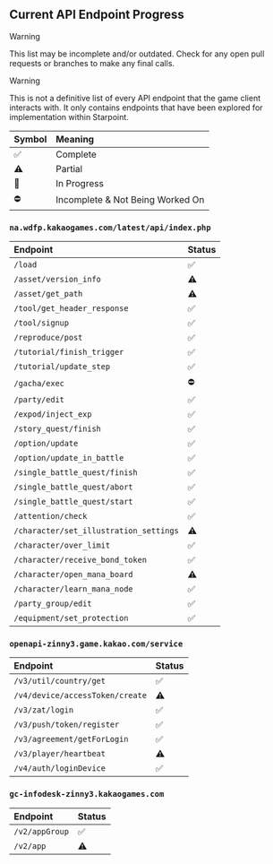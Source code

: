 ## Current API Endpoint Progress
> [!WARNING]
> This list may be incomplete and/or outdated. Check for any open pull requests or branches to make any final calls.

> [!WARNING]
> This is not a definitive list of every API endpoint that the game client interacts with. It only contains endpoints that have been explored for implementation within Starpoint.

Symbol | Meaning
:------- | :-------
:white_check_mark: | Complete
:warning: | Partial
:construction: | In Progress
:no_entry: | Incomplete & Not Being Worked On

### ``na.wdfp.kakaogames.com/latest/api/index.php``
Endpoint | Status
:------- | :-------
``/load`` | :white_check_mark:
``/asset/version_info`` | :warning:
``/asset/get_path`` | :warning:
``/tool/get_header_response`` | :white_check_mark:
``/tool/signup`` | :white_check_mark:
``/reproduce/post`` | :white_check_mark:
``/tutorial/finish_trigger`` | :white_check_mark:
``/tutorial/update_step`` | :white_check_mark:
``/gacha/exec`` | :no_entry:
``/party/edit`` | :white_check_mark:
``/expod/inject_exp`` | :white_check_mark:
``/story_quest/finish`` | :white_check_mark:
``/option/update`` | :white_check_mark:
``/option/update_in_battle`` | :white_check_mark:
``/single_battle_quest/finish`` | :white_check_mark:
``/single_battle_quest/abort`` | :white_check_mark:
``/single_battle_quest/start`` | :white_check_mark:
``/attention/check`` | :white_check_mark:
``/character/set_illustration_settings`` | :warning:
``/character/over_limit`` | :white_check_mark:
``/character/receive_bond_token`` | :white_check_mark:
``/character/open_mana_board`` | :warning:
``/character/learn_mana_node`` | :white_check_mark:
``/party_group/edit`` | :white_check_mark:
``/equipment/set_protection`` | :white_check_mark:

### ``openapi-zinny3.game.kakao.com/service``
Endpoint | Status
:------- | :-------
``/v3/util/country/get`` | :white_check_mark:
``/v4/device/accessToken/create`` | :warning:
``/v3/zat/login`` | :white_check_mark:
``/v3/push/token/register`` | :white_check_mark:
``/v3/agreement/getForLogin`` | :white_check_mark:
``/v3/player/heartbeat`` | :warning:
``/v4/auth/loginDevice`` | :white_check_mark:

### ``gc-infodesk-zinny3.kakaogames.com``
Endpoint | Status
:------- | :-------
``/v2/appGroup`` | :white_check_mark:
``/v2/app`` | :warning:
